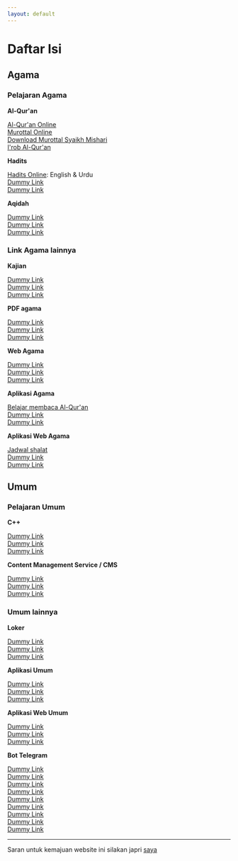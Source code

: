 ```yaml
---
layout: default
---
```


# Daftar Isi

## Agama

### Pelajaran Agama

**Al-Qur'an**

[Al-Qur'an Online](https://quran.com/)  
[Murottal Online](https://quranicaudio.com/)  
[Download Murottal Syaikh Mishari](alquran/2021-12-24-murottal.md)  
[I'rob Al-Qur'an](https://corpus.quran.com/wordbyword.jsp)



**Hadits**

[Hadits Online](https://sunnah.com/): English & Urdu  
[Dummy Link](#)  
[Dummy Link](#)  

**Aqidah**

[Dummy Link](#)  
[Dummy Link](#)  
[Dummy Link](#)  

### Link Agama lainnya

**Kajian**

[Dummy Link](#)  
[Dummy Link](#)  
[Dummy Link](#)  

**PDF agama**

[Dummy Link](#)  
[Dummy Link](#)  
[Dummy Link](#)  


**Web Agama**

[Dummy Link](#)  
[Dummy Link](#)  
[Dummy Link](#)  

**Aplikasi Agama**

[Belajar membaca Al-Qur'an](https://www.tarteel.ai/)  
[Dummy Link](#)  
[Dummy Link](#)  

**Aplikasi Web Agama**

[Jadwal shalat](https://salah.com/)  
[Dummy Link](#)  
[Dummy Link](#)  

## Umum

### Pelajaran Umum

**C++**

[Dummy Link](#)  
[Dummy Link](#)  
[Dummy Link](#)  

**Content Management Service / CMS**

[Dummy Link](#)  
[Dummy Link](#)  
[Dummy Link](#)  

### Umum lainnya

**Loker**

[Dummy Link](#)  
[Dummy Link](#)  
[Dummy Link](#)  

**Aplikasi Umum**

[Dummy Link](#)  
[Dummy Link](#)  
[Dummy Link](#)  

**Aplikasi Web Umum**

[Dummy Link](#)  
[Dummy Link](#)  
[Dummy Link](#)  

**Bot Telegram**

[Dummy Link](#)  
[Dummy Link](#)  
[Dummy Link](#)  
[Dummy Link](#)  
[Dummy Link](#)  
[Dummy Link](#)  
[Dummy Link](#)  
[Dummy Link](#)  
[Dummy Link](#)  

---

Saran untuk kemajuan website ini silakan japri [saya](https://wa.me/6285723070209?text=%D8%A7%D9%84%D8%B3%D9%91%D9%80%D9%84%D8%A7%D9%85%DB%92%20%D8%B9%D9%84%D9%8A%D9%83%D9%85%DB%92%20%D9%88%D8%B1%D8%AD%D9%85%D9%80%DB%83%20%D8%A7%EF%BB%9F%D9%84%D9%91%DB%81%20%D9%88%D8%A8%D8%B1%D9%83%D8%A7%D8%AA%DB%81%0A%0ASaya%2C%20...%0AAda%20saran%20untuk%20kemajuan%20website%20kamu%20yaitu%3A%0A%0A1.%0A%0A2.%0A%0A)
